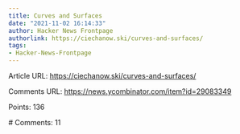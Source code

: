 ```yaml
---
title: Curves and Surfaces
date: "2021-11-02 16:14:33"
author: Hacker News Frontpage
authorlink: https://ciechanow.ski/curves-and-surfaces/
tags:
- Hacker-News-Frontpage
---
```


<p>Article URL: <a href="https://ciechanow.ski/curves-and-surfaces/">https://ciechanow.ski/curves-and-surfaces/</a></p>
<p>Comments URL: <a href="https://news.ycombinator.com/item?id=29083349">https://news.ycombinator.com/item?id=29083349</a></p>
<p>Points: 136</p>
<p># Comments: 11</p>
